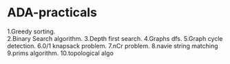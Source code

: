 # ADA-practicals

1.Greedy sorting.<br>
2.Binary Search algorithm.
3.Depth first search.
4.Graphs dfs.
5.Graph cycle detection.
6.0/1 knapsack problem.
7.nCr problem.
8.navie string matching
9.prims algorithm.
10.topological algo
